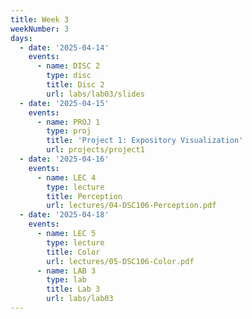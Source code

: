 ```yaml
---
title: Week 3
weekNumber: 3
days:
  - date: '2025-04-14'
    events:
      - name: DISC 2
        type: disc
        title: Disc 2
        url: labs/lab03/slides
  - date: '2025-04-15'
    events:
      - name: PROJ 1
        type: proj
        title: 'Project 1: Expository Visualization'
        url: projects/project1
  - date: '2025-04-16'
    events:
      - name: LEC 4
        type: lecture
        title: Perception
        url: lectures/04-DSC106-Perception.pdf
  - date: '2025-04-18'
    events:
      - name: LEC 5
        type: lecture
        title: Color
        url: lectures/05-DSC106-Color.pdf
      - name: LAB 3
        type: lab
        title: Lab 3
        url: labs/lab03
---
```

